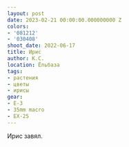 ```yaml
---
layout: post
date: 2023-02-21 00:00:00.000000000 Z
colors:
- '081212'
- '030408'
shoot_date: 2022-06-17
title: Ирис
author: К.С.
location: Ёльбаза
tags:
- растения
- цветы
- ирисы
gear:
- E-3
- 35mm macro
- EX-25
---
```

Ирис завял.

